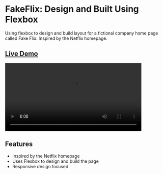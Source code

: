 # FakeFlix: Design and Built Using Flexbox
Using flexbox to design and build layout for a fictional company home page called Fake Flix. Inspired by the Netflix homepage.

## <a href="https://daryldelrosario.github.io/company-home-page/">Live Demo</a>   

<video src="https://user-images.githubusercontent.com/88211866/210115631-fa36b50c-7efd-4929-a79a-5b47f806ca5d.mp4" height="222px"></video>

## Features
* Inspired by the Netflix homepage
* Uses Flexbox to design and build the page
* Responsive design focused
